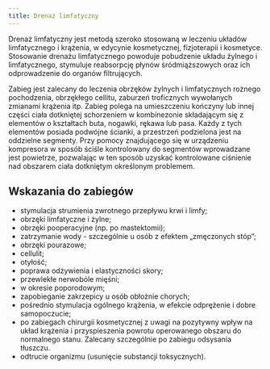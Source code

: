 ```yaml
---
title: Drenaż limfatyczny
---
```


Drenaż limfatyczny jest metodą szeroko stosowaną w leczeniu układów limfatycznego i krążenia, w edycynie kosmetycznej, fizjoterapii i kosmetyce. Stosowanie drenażu limfatycznego powoduje pobudzenie układu żylnego i limfatycznego, stymuluje reabsorpcję płynów śródmiąższowych oraz ich odprowadzenie do organów filtrujących.

Zabieg jest zalecany do leczenia obrzęków żylnych i limfatycznych rożnego pochodzenia, obrzękłego cellitu, zaburzeń troficznych wywołanych zmianami krążenia itp. Zabieg polega na umieszczeniu kończyny lub innej części ciała dotkniętej schorzeniem w kombinezonie składającym się z elementów o kształtach buta, nogawki, rękawa lub pasa. Każdy z tych elementów posiada podwójne ścianki, a przestrzeń podzielona jest na oddzielne segmenty. Przy pomocy znajdującego się w urządzeniu kompresora w sposób ściśle kontrolowany do segmentów wprowadzane jest powietrze, pozwalając w ten sposób uzyskać kontrolowane ciśnienie nad obszarem ciała dotkniętym określonym problemem.

## Wskazania do zabiegów
- stymulacja strumienia zwrotnego przepływu krwi i limfy;
- obrzęki limfatyczne i żylne;
- obrzęki pooperacyjne (np. po mastektomii);
- zatrzymanie wody - szczególnie u osób z efektem „zmęczonych stóp”;
- obrzęki pourazowe;
- cellulit;
- otyłość;
- poprawa odżywienia i elastyczności skory;
- przewlekłe nerwobóle mięśni;
- w okresie poporodowym;
- zapobieganie zakrzepicy u osób obłożnie chorych;
- pośrednio stymulacja ogólnego krążenia, w efekcie odprężenie i dobre samopoczucie;
- po zabiegach chirurgii kosmetycznej z uwagi na pozytywny wpływ na układ krążenia i przyspieszenia powrotu operowanego obszaru do normalnego stanu. Zalecany szczególnie po zabiegu odsysania tłuszczu.
- odtrucie organizmu (usunięcie substancji toksycznych).
